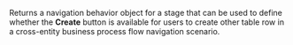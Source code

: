 Returns a navigation behavior object for a stage that can be used to define whether the **Create** button is available for users to create other table row in a cross-entity business process flow navigation scenario.